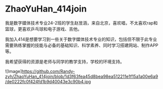 # ZhaoYuHan_414join
我是数字媒体技术专业24-2班的学生赵昱涵，来自北京，喜欢唱，不太喜欢rap和篮球，更喜欢乒乓球和电子游戏、吉他。

我加入414是想要学习到一些关于数字媒体技术专业的知识，包括但不限于此专业需要熟练掌握的技能与必备的基础知识、科学素养、同时学习搭建网站、制作APP等。

我希望获得的资源是老师与同学的教学支持，学校的环境支持。

![Image]https://github.com/Randy-zyh/ZhaoYuHan_414join/blob/1d3f63fea45d8bea98ea512211e1f15a1a00e6a9/de0222fc0f424fd1b9d40043e3c90b4.jpg
